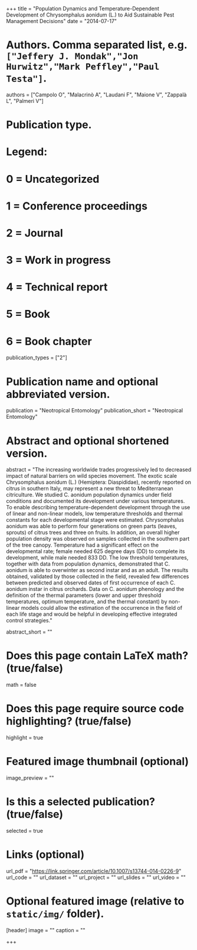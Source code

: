 +++
title = "Population Dynamics and Temperature-Dependent Development of Chrysomphalus aonidum (L.) to Aid Sustainable Pest Management Decisions"
date = "2014-07-17"

# Authors. Comma separated list, e.g. `["Jeffery J. Mondak","Jon Hurwitz","Mark Peffley","Paul Testa"]`.
authors = ["Campolo O", "Malacrinò A", "Laudani F", "Maione V", "Zappalà L", "Palmeri V"]

# Publication type.
# Legend:
# 0 = Uncategorized
# 1 = Conference proceedings
# 2 = Journal
# 3 = Work in progress
# 4 = Technical report
# 5 = Book
# 6 = Book chapter
publication_types = ["2"]

# Publication name and optional abbreviated version.
publication = "Neotropical Entomology"
publication_short = "Neotropical Entomology"

# Abstract and optional shortened version.
abstract = "The increasing worldwide trades progressively led to decreased impact of natural barriers on wild species movement. The exotic scale Chrysomphalus aonidum (L.) (Hemiptera: Diaspididae), recently reported on citrus in southern Italy, may represent a new threat to Mediterranean citriculture. We studied C. aonidum population dynamics under field conditions and documented its development under various temperatures. To enable describing temperature-dependent development through the use of linear and non-linear models, low temperature thresholds and thermal constants for each developmental stage were estimated. Chrysomphalus aonidum was able to perform four generations on green parts (leaves, sprouts) of citrus trees and three on fruits. In addition, an overall higher population density was observed on samples collected in the southern part of the tree canopy. Temperature had a significant effect on the developmental rate; female needed 625 degree days (DD) to complete its development, while male needed 833 DD. The low threshold temperatures, together with data from population dynamics, demonstrated that C. aonidum is able to overwinter as second instar and as an adult. The results obtained, validated by those collected in the field, revealed few differences between predicted and observed dates of first occurrence of each C. aonidum instar in citrus orchards. Data on C. aonidum phenology and the definition of the thermal parameters (lower and upper threshold temperatures, optimum temperature, and the thermal constant) by non-linear models could allow the estimation of the occurrence in the field of each life stage and would be helpful in developing effective integrated control strategies."

abstract_short = ""

# Does this page contain LaTeX math? (true/false)
math = false

# Does this page require source code highlighting? (true/false)
highlight = true

# Featured image thumbnail (optional)
image_preview = ""

# Is this a selected publication? (true/false)
selected = true

# Links (optional)
url_pdf = "https://link.springer.com/article/10.1007/s13744-014-0226-9"
url_code = ""
url_dataset = ""
url_project = ""
url_slides = ""
url_video = ""

# Optional featured image (relative to `static/img/` folder).
[header]
image = ""
caption = ""

+++
